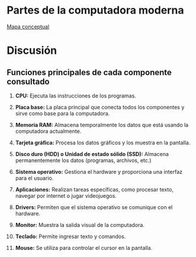 # Partes de la computadora moderna 
[Mapa conceptual](https://www.canva.com/design/DAGL6vyzq4M/cO40Zn-snjw04hgy053-7A/view?utm_content=DAGL6vyzq4M&utm_campaign=designshare&utm_medium=link&utm_source=editor)

# Discusión

## Funciones principales de cada componente consultado
1. **CPU:** Ejecuta las instrucciones de los programas.

2. **Placa base:** La placa principal que conecta todos los componentes y sirve como base para la computadora.

3. **Memoria RAM:** Almacena temporalmente los datos que está usando la computadora actualmente.

4. **Tarjeta gráfica:** Procesa los datos gráficos y los muestra en la pantalla.

5. **Disco duro (HDD) o Unidad de estado sólido (SSD):** Almacena permanentemente los datos (programas, archivos, etc.)

6. **Sistema operativo:** Gestiona el hardware y proporciona una interfaz para el usuario.

7. **Aplicaciones:** Realizan tareas específicas, como procesar texto, navegar por internet o jugar videojuegos.

8. **Drivers:** Permiten que el sistema operativo se comunique con el hardware.

9. **Monitor:** Muestra la salida visual de la computadora.

10. **Teclado:** Permite ingresar texto y comandos.

11. **Mouse:** Se utiliza para controlar el cursor en la pantalla.
